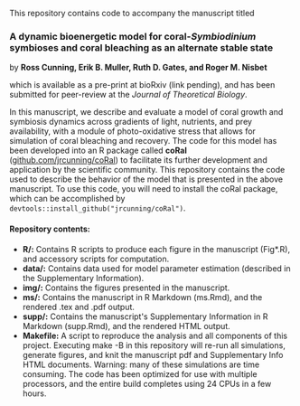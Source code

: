 This repository contains code to accompany the manuscript titled

### A dynamic bioenergetic model for coral-*Symbiodinium* symbioses and coral bleaching as an alternate stable state

by **Ross Cunning, Erik B. Muller, Ruth D. Gates, and Roger M. Nisbet**

which is available as a pre-print at bioRxiv (link pending), and has been submitted for peer-review at the *Journal of Theoretical Biology*.

In this manuscript, we describe and evaluate a model of coral growth and symbiosis dynamics across gradients of light, nutrients, and prey availability, with a module of photo-oxidative stress that allows for simulation of coral bleaching and recovery. The code for this model has been developed into an R package called **coRal** ([github.com/jrcunning/coRal](http://github.com/jrcunning/coRal)) to facilitate its further development and application by the scientific community. This repository contains the code used to describe the behavior of the model that is presented in the above manuscript. To use this code, you will need to install the coRal package, which can be accomplished by ```devtools::install_github("jrcunning/coRal")```.

#### Repository contents:

* **R/:** Contains R scripts to produce each figure in the manuscript (Fig*.R), and accessory scripts for computation.
* **data/:** Contains data used for model parameter estimation (described in the Supplementary Information).
* **img/:** Contains the figures presented in the manuscript.
* **ms/:** Contains the manuscript in R Markdown (ms.Rmd), and the rendered .tex and .pdf output.
* **supp/:** Contains the manuscript's Supplementary Information in R Markdown (supp.Rmd), and the rendered HTML output.
* **Makefile:** A script to reproduce the analysis and all components of this project. Executing make -B in this repository will re-run all simulations, generate figures, and knit the manuscript pdf and Supplementary Info HTML documents. Warning: many of these simulations are time consuming. The code has been optimized for use with multiple processors, and the entire build completes using 24 CPUs in a few hours.